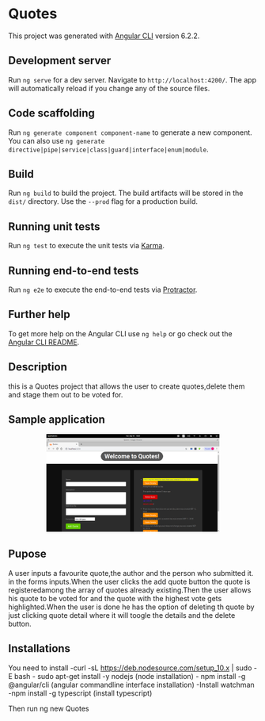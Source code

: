 # Quotes

This project was generated with [Angular CLI](https://github.com/angular/angular-cli) version 6.2.2.

## Development server

Run `ng serve` for a dev server. Navigate to `http://localhost:4200/`. The app will automatically reload if you change any of the source files.

## Code scaffolding

Run `ng generate component component-name` to generate a new component. You can also use `ng generate directive|pipe|service|class|guard|interface|enum|module`.

## Build

Run `ng build` to build the project. The build artifacts will be stored in the `dist/` directory. Use the `--prod` flag for a production build.

## Running unit tests

Run `ng test` to execute the unit tests via [Karma](https://karma-runner.github.io).

## Running end-to-end tests

Run `ng e2e` to execute the end-to-end tests via [Protractor](http://www.protractortest.org/).

## Further help

To get more help on the Angular CLI use `ng help` or go check out the [Angular CLI README](https://github.com/angular/angular-cli/blob/master/README.md).

## Description

this is a Quotes project that allows the user to  create quotes,delete them and stage them out to be voted for.

## Sample application

<p align="center">
  <img src="/assets/screenshot.png" width="350" title="hover text">
</p>

## Pupose

A user inputs a favourite quote,the author and the person who submitted it. in the forms inputs.When the user clicks the add quote button the quote is registeredamong the array of quotes already existing.Then the user allows his quote to be voted for and the quote with the highest vote gets highlighted.When the user is done he has the option of deleting th quote by just clicking quote detail where it will toogle the details and the delete button.

## Installations

You need to install
    -curl -sL https://deb.nodesource.com/setup_10.x | sudo -E bash -
     sudo apt-get install -y nodejs (node installation)
    - npm install -g @angular/cli  (angular commandline interface installation)
    -Install watchman
    -npm install -g typescript  (install typescript)

Then run ng new Quotes